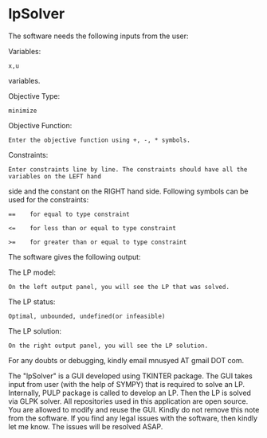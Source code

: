 # lpSolver

The software needs the following inputs from the user:

Variables:

	x,u 

variables.
	
Objective Type:

	minimize
	
Objective Function:

	Enter the objective function using +, -, * symbols.
	
Constraints:

	Enter constraints line by line. The constraints should have all the variables on the LEFT hand 

side and the constant on the RIGHT hand side. Following symbols can be used for the constraints:
	
	==    for equal to type constraint
	
	<=    for less than or equal to type constraint
	
	>=    for greater than or equal to type constraint



The software gives the following output:

The LP model:

	On the left output panel, you will see the LP that was solved.
	
The LP status:

	Optimal, unbounded, undefined(or infeasible)
	
The LP solution: 

	On the right output panel, you will see the LP solution.

For any doubts or debugging, kindly email mnusyed AT gmail DOT com.

The "lpSolver" is a GUI developed using TKINTER package. The GUI takes input from user (with the help of SYMPY) that is required to solve an LP.
Internally, PULP package is called to develop an LP. Then the LP is solved via GLPK solver. 
All repositories used in this application are open source. You are allowed to modify and reuse the GUI. 
Kindly do not remove this note from the software. 
If you find any legal issues with the software, then kindly let me know. The issues will be resolved ASAP.

